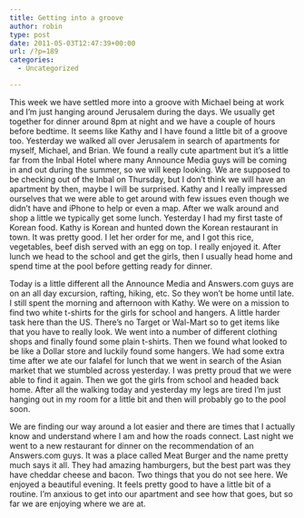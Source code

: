 ```yaml
---
title: Getting into a groove
author: robin
type: post
date: 2011-05-03T12:47:39+00:00
url: /?p=189
categories:
  - Uncategorized

---
```

This week we have settled more into a groove with Michael being at work and I&#8217;m just hanging around Jerusalem during the days. We usually get together for dinner around 8pm at night and we have a couple of hours before bedtime. It seems like Kathy and I have found a little bit of a groove too. Yesterday we walked all over Jerusalem in search of apartments for myself, Michael, and Brian. We found a really cute apartment but it&#8217;s a little far from the Inbal Hotel where many Announce Media guys will be coming in and out during the summer, so we will keep looking. We are supposed to be checking out of the Inbal on Thursday, but I don&#8217;t think we will have an apartment by then, maybe I will be surprised. Kathy and I really impressed ourselves that we were able to get around with few issues even though we didn&#8217;t have and iPhone to help or even a map. After we walk around and shop a little we typically get some lunch. Yesterday I had my first taste of Korean food. Kathy is Korean and hunted down the Korean restaurant in town. It was pretty good. I let her order for me, and I got this rice, vegetables, beef dish served with an egg on top. I really enjoyed it. After lunch we head to the school and get the girls, then I usually head home and spend time at the pool before getting ready for dinner.

Today is a little different all the Announce Media and Answers.com guys are on an all day excursion, rafting, hiking, etc. So they won&#8217;t be home until late. I still spent the morning and afternoon with Kathy. We were on a mission to find two white t-shirts for the girls for school and hangers. A little harder task here than the US. There&#8217;s no Target or Wal-Mart so to get items like that you have to really look. We went into a number of different clothing shops and finally found some plain t-shirts. Then we found what looked to be like a Dollar store and luckily found some hangers. We had some extra time after we ate our falafel for lunch that we went in search of the Asian market that we stumbled across yesterday. I was pretty proud that we were able to find it again. Then we got the girls from school and headed back home. After all the walking today and yesterday my legs are tired I&#8217;m just hanging out in my room for a little bit and then will probably go to the pool soon.

We are finding our way around a lot easier and there are times that I actually know and understand where I am and how the roads connect. Last night we went to a new restaurant for dinner on the recommendation of an Answers.com guys. It was a place called Meat Burger and the name pretty much says it all. They had amazing hamburgers, but the best part was they have cheddar cheese and bacon. Two things that you do not see here. We enjoyed a beautiful evening. It feels pretty good to have a little bit of a routine. I&#8217;m anxious to get into our apartment and see how that goes, but so far we are enjoying where we are at.